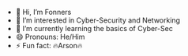 - 👋 Hi, I’m Fonners
- 👀 I’m interested in Cyber-Security and Networking
- 🌱 I’m currently learning the basics of Cyber-Sec
- 😄 Pronouns: He/Him
- ⚡ Fun fact: 🔥Arson🔥

<!---
Fonners/Fonners is a ✨ special ✨ repository because its `README.md` (this file) appears on your GitHub profile.
You can click the Preview link to take a look at your changes.
--->
